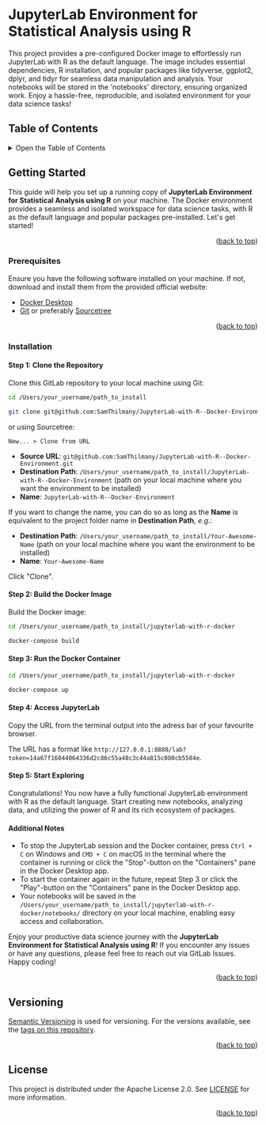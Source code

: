 <a name="readme-top"></a>

# JupyterLab Environment for Statistical Analysis using R

This project provides a pre-configured Docker image to effortlessly run JupyterLab with R as the default language. The image includes essential dependencies, R installation, and popular packages like tidyverse, ggplot2, dplyr, and tidyr for seamless data manipulation and analysis. Your notebooks will be stored in the 'notebooks' directory, ensuring organized work. Enjoy a hassle-free, reproducible, and isolated environment for your data science tasks!

## Table of Contents
<details>
  <summary>Open the Table of Contents</summary>
  <ol>
    <li><a href="#getting-started">Getting Started</a></li>
    <li>
      <a href="#getting-started">Getting Started</a>
      <ul>
        <li><a href="#prerequisites">Prerequisites</a></li>
        <li><a href="#installation">Installation</a></li>
      </ul>
    </li>
    <li><a href="#versioning">Versioning</a></li>
    <li><a href="#license">License</a></li>
  </ol>
</details>

## Getting Started

This guide will help you set up a running copy of **JupyterLab Environment for Statistical Analysis using R** on your machine. The Docker environment provides a seamless and isolated workspace for data science tasks, with R as the default language and popular packages pre-installed. Let's get started!

<p align="right">(<a href="#readme-top">back to top</a>)</p>

### Prerequisites

Ensure you have the following software installed on your machine. If not, download and install them from the provided official website:
- [Docker Desktop](https://www.docker.com/products/docker-desktop/)
- [Git](https://git-scm.com) or preferably [Sourcetree](https://www.sourcetreeapp.com)

<p align="right">(<a href="#readme-top">back to top</a>)</p>

### Installation

#### Step 1: Clone the Repository

Clone this GitLab repository to your local machine using Git:

```bash
cd /Users/your_username/path_to_install

git clone git@github.com:SamThilmany/JupyterLab-with-R--Docker-Environment.git
```

or using Sourcetree:

    New... > Clone from URL

- **Source URL**: `git@github.com:SamThilmany/JupyterLab-with-R--Docker-Environment.git`
- **Destination Path**: `/Users/your_username/path_to_install/JupyterLab-with-R--Docker-Environment` (path on your local machine where you want the environment to be installed)
- **Name**: `JupyterLab-with-R--Docker-Environment`

If you want to change the name, you can do so as long as the **Name** is equivalent to the project folder name in **Destination Path**, *e.g.*:

- **Destination Path**: `/Users/your_username/path_to_install/Your-Awesome-Name` (path on your local machine where you want the environment to be installed)
- **Name**: `Your-Awesome-Name`

Click "Clone".

#### Step 2: Build the Docker Image

Build the Docker image:

```bash
cd /Users/your_username/path_to_install/jupyterlab-with-r-docker

docker-compose build
```

#### Step 3: Run the Docker Container

```bash
cd /Users/your_username/path_to_install/jupyterlab-with-r-docker

docker-compose up
```

#### Step 4: Access JupyterLab
Copy the URL from the terminal output into the adress bar of your favourite browser.

The URL has a format like `http://127.0.0.1:8888/lab?token=14a67f16044064336d2c86c55a48c3c44a815c080cb5584e`.

#### Step 5: Start Exploring
Congratulations! You now have a fully functional JupyterLab environment with R as the default language. Start creating new notebooks, analyzing data, and utilizing the power of R and its rich ecosystem of packages.

#### Additional Notes
- To stop the JupyterLab session and the Docker container, press `Ctrl + C` on Windows and `CMD + C` on macOS in the terminal where the container is running or click the "Stop"-button on the "Containers" pane in the Docker Desktop app.
- To start the container again in the future, repeat Step 3 or click the "Play"-button on the "Containers" pane in the Docker Desktop app.
- Your notebooks will be saved in the `/Users/your_username/path_to_install/jupyterlab-with-r-docker/notebooks/` directory on your local machine, enabling easy access and collaboration.

Enjoy your productive data science journey with the **JupyterLab Environment for Statistical Analysis using R**! If you encounter any issues or have any questions, please feel free to reach out via GitLab Issues. Happy coding!

<p align="right">(<a href="#readme-top">back to top</a>)</p>

## Versioning

[Semantic Versioning](http://semver.org/) is used for versioning. For the versions
available, see the [tags on this
repository](https://gitlab.com/SamThilmany/jupyterlab-with-r-docker/-/tags).

<p align="right">(<a href="#readme-top">back to top</a>)</p>

## License

This project is distributed under the Apache License 2.0. See [LICENSE](/LICENSE) for more information.

<p align="right">(<a href="#readme-top">back to top</a>)</p>